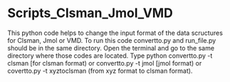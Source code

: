 # Scripts_Clsman_Jmol_VMD
This python code helps to change the input format of the data scructures for Clsman, Jmol or VMD.
To run this code convertto.py and run_file.py should be in the same directory. 
Open the terminal and go to the same directory where those codes are located.
Type python convertto.py -t clsman [for clsman format) or convertto.py -t jmol [jmol format) or covertto.py -t xyztoclsman (from xyz format to clsman format).
